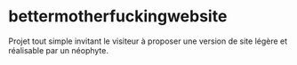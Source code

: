 # bettermotherfuckingwebsite

Projet tout simple invitant le visiteur à proposer une version de site légère et réalisable par un néophyte.

